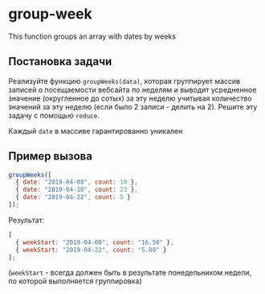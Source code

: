 # group-week
This function groups an array with dates by weeks

## Постановка задачи

Реализуйте функцию `groupWeeks(data)`, которая группирует массив записей о посещаемости вебсайта по неделям и выводит усредненное значение (округленное до сотых) за эту неделю учитывая количество значений за эту неделю (если было 2 записи - делить на 2). Решите эту задачу с помощью `reduce`.

Каждый `date` в массиве гарантированно уникален

## Пример вызова

```js
groupWeeks([
  { date: "2019-04-08", count: 10 },
  { date: "2019-04-10", count: 23 },
  { date: "2019-04-22", count: 5 }
]);
```

Результат:

```js
[
  { weekStart: "2019-04-08", count: "16.50" },
  { weekStart: "2019-04-22", count: "5.00" }
];
```

(`weekStart` - всегда должен быть в результате понедельником недели, по которой выполняется группировка)
